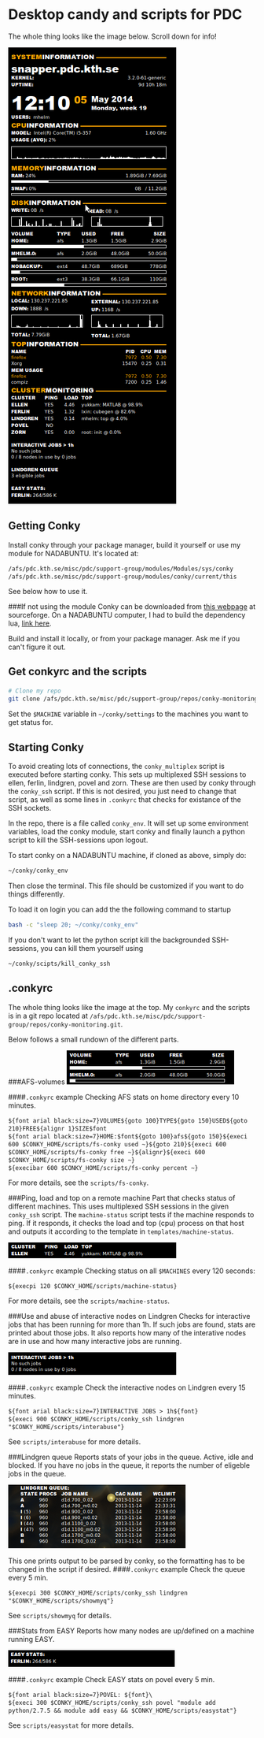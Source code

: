 Desktop candy and scripts for PDC
=================================
The whole thing looks like the image below. Scroll down for info!

![Full screenshot](img/conky.png)

Getting Conky
--------------
Install conky through your package manager, build it yourself or use my module for NADABUNTU.
It's located at:

```
/afs/pdc.kth.se/misc/pdc/support-group/modules/Modules/sys/conky
/afs/pdc.kth.se/misc/pdc/support-group/modules/conky/current/this
```

See below how to use it.

###If not using the module
Conky can be downloaded from [this webpage](http://conky.sourceforge.net) at sourceforge.
On a NADABUNTU computer, I had to build the dependency lua, [link here](http://www.lua.org/download.html).

Build and install it locally, or from your package manager. Ask me if you can't figure it out.

Get conkyrc and the scripts
---------------------------

```bash
# Clone my repo
git clone /afs/pdc.kth.se/misc/pdc/support-group/repos/conky-monitoring.git ~/conky
```

Set the `$MACHINE` variable in `~/conky/settings` to the machines you want to get status for.

Starting Conky
--------------
To avoid creating lots of connections, the `conky_multiplex` script is executed before starting conky.
This sets up multiplexed SSH sessions to ellen, ferlin, lindgren, povel and zorn.
These are then used by conky through the `conky_ssh` script.
If this is not desired, you just need to change that script, as well as some lines in `.conkyrc` that checks for existance of the SSH sockets.

In the repo, there is a file called `conky_env`. It will set up some environment variables, load the conky module, start conky and finally launch a python script to kill the SSH-sessions upon logout.

To start conky on a NADABUNTU machine, if cloned as above, simply do:

```bash
~/conky/conky_env
```

Then close the terminal. This file should be customized if you want to do things differently.

To load it on login you can add the the following command to startup

```bash
bash -c "sleep 20; ~/conky/conky_env"
```

If you don't want to let the python script kill the backgrounded SSH-sessions, you can kill them yourself using
```bash
~/conky/scipts/kill_conky_ssh
```

.conkyrc
--------
The whole thing looks like the image at the top. My `conkyrc` and the scripts is in a git repo located at `/afs/pdc.kth.se/misc/pdc/support-group/repos/conky-monitoring.git`.

Below follows a small rundown of the different parts.

###AFS-volumes
![AFS screenshot](img/conky_afs.png)

####`.conkyrc` example
Checking AFS stats on home directory every 10 minutes.

```
${font arial black:size=7}VOLUME${goto 100}TYPE${goto 150}USED${goto 210}FREE${alignr 1}SIZE$font
${font arial black:size=7}HOME:$font${goto 100}afs${goto 150}${execi 600 $CONKY_HOME/scripts/fs-conky used ~}${goto 210}${execi 600 $CONKY_HOME/scripts/fs-conky free ~}${alignr}${execi 600 $CONKY_HOME/scripts/fs-conky size ~}
${execibar 600 $CONKY_HOME/scripts/fs-conky percent ~}
```

For more details, see the `scripts/fs-conky`.

###Ping, load and top on a remote machine
Part that checks status of different machines. This uses multiplexed SSH sessions in the given `conky_ssh` script.
The `machine-status` script tests if the machine responds to ping. If it responds, it checks the load and top (cpu) process on that host and outputs it according to the template in `templates/machine-status`.

![Machine status screenshot](img/conky_machine_status.png)

####`.conkyrc` example
Checking status on all `$MACHINES` every 120 seconds:

```
${execpi 120 $CONKY_HOME/scripts/machine-status}
```

For more details, see the `scripts/machine-status`.

###Use and abuse of interactive nodes on Lindgren
Checks for interactive jobs that has been running for more than 1h.
If such jobs are found, stats are printed about those jobs.
It also reports how many of the interative nodes are in use and how many interactive jobs are running.

![Interabuse screenshot](img/conky_interabuse.png)

####`.conkyrc` example
Check the interactive nodes on Lindgren every 15 minutes.

```
${font arial black:size=7}INTERACTIVE JOBS > 1h${font}
${execi 900 $CONKY_HOME/scripts/conky_ssh lindgren "$CONKY_HOME/scripts/interabuse"}
```

See `scripts/interabuse` for more details.

###Lindgren queue
Reports stats of your jobs in the queue. Active, idle and blocked.
If you have no jobs in the queue, it reports the number of eligeble jobs in the queue.

![Lindgren queue screenshot](img/conky_lindgren_queue.png)

This one prints output to be parsed by conky, so the formatting has to be changed in the script if desired.
####`.conkyrc` example
Check the queue every 5 min.

```
${execpi 300 $CONKY_HOME/scripts/conky_ssh lindgren "$CONKY_HOME/scripts/showmyq"}
```

See `scripts/showmyq` for details.

###Stats from EASY
Reports how many nodes are up/defined on a machine running EASY.

![EASY stats screenshot](img/conky_easy_stats.png)

####`.conkyrc` example
Check EASY stats on povel every 5 min.

```
${font arial black:size=7}POVEL: ${font}\
${execi 300 $CONKY_HOME/scripts/conky_ssh povel "module add python/2.7.5 && module add easy && $CONKY_HOME/scripts/easystat"}
```

See `scripts/easystat` for more details.
